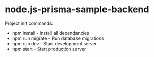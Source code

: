 # node.js-prisma-sample-backend

Project init commands: 

- npm install - Install all dependancies
- npm run migrate - Run database migrations
- npm run dev - Start development server
- npm start - Start production server
